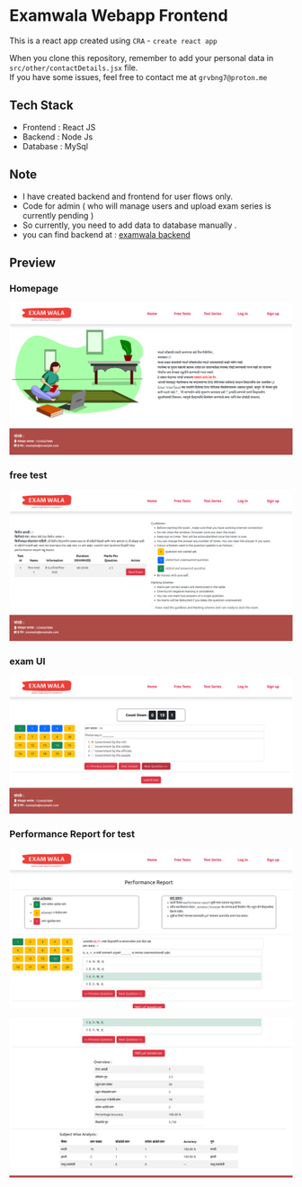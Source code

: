 # Examwala Webapp Frontend


This is a react app created using 
`CRA` - `create react app`  

When you clone this repository, remember to add your personal data in `src/other/contactDetails.jsx` file.  
If you have some issues, feel free to contact me at `grvbng7@proton.me`

## Tech Stack
- Frontend : React JS
- Backend : Node Js 
- Database : MySql

## Note
- I have created backend and frontend for user flows only.
- Code for admin ( who will manage users and upload exam series is currently pending )
- So currently, you need to add data to database manually .
- you can find backend at : [examwala backend](https://github.com/grvbng7/examwala_backend)

## Preview 

### Homepage

![Home Page](./preview/home.png)

### free test 

![free test](./preview/free_test.png)

### exam UI

![exam UI](./preview/exam.png)

### Performance Report for test 

![pr 1](./preview/performance_report.png)

![pr 2](./preview/performance_report_2.png)
